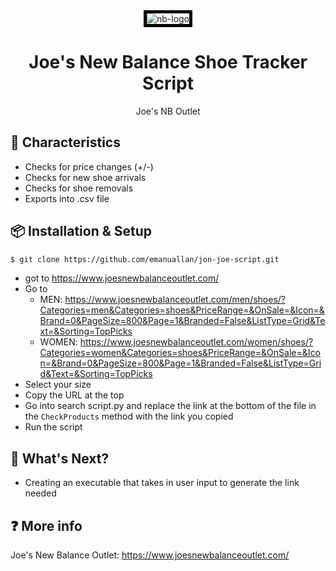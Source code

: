 <div align="center">
<img src="https://www.joesnewbalanceoutlet.com/Content/images/logo.png" alt="nb-logo" style="border:5px solid black">
</div>

<h1 align="center">Joe's New Balance Shoe Tracker Script</h1>


<div align="center">
Joe's NB Outlet 
</div>

## 🍭 Characteristics
- Checks for price changes (+/-)
- Checks for new shoe arrivals
- Checks for shoe removals
- Exports into .csv file


## 📦 Installation & Setup
```bash
$ git clone https://github.com/emanuallan/jon-joe-script.git
```
- got to https://www.joesnewbalanceoutlet.com/
- Go to 
  - MEN: https://www.joesnewbalanceoutlet.com/men/shoes/?Categories=men&Categories=shoes&PriceRange=&OnSale=&Icon=&Brand=0&PageSize=800&Page=1&Branded=False&ListType=Grid&Text=&Sorting=TopPicks
  - WOMEN: https://www.joesnewbalanceoutlet.com/women/shoes/?Categories=women&Categories=shoes&PriceRange=&OnSale=&Icon=&Brand=0&PageSize=800&Page=1&Branded=False&ListType=Grid&Text=&Sorting=TopPicks
- Select your size
- Copy the URL at the top
- Go into search script.py and replace the link at the bottom of the file in the `CheckProducts` method with the link you copied
- Run the script


## 🔨 What's Next?
- Creating an executable that takes in user input to generate the link needed

## ❓ More info
Joe's New Balance Outlet: https://www.joesnewbalanceoutlet.com/

